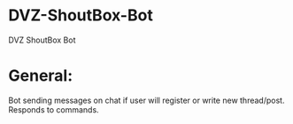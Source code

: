 # DVZ-ShoutBox-Bot
DVZ ShoutBox Bot

# General:
Bot sending messages on chat if user will register or write new thread/post. Responds to commands.

